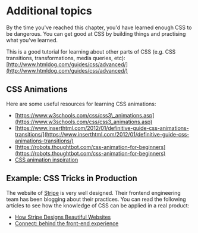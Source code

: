 # Additional topics

By the time you've reached this chapter, you'd have learned enough CSS to be dangerous. You can get good at CSS by building things and practising what you've learned.

This is a good tutorial for learning about other parts of CSS \(e.g. CSS transitions, transformations, media queries, etc\): [http://www.htmldog.com/guides/css/advanced/](http://www.htmldog.com/guides/css/advanced/)

## CSS Animations

Here are some useful resources for learning CSS animations:

* [https://www.w3schools.com/css/css3\_animations.asp](https://www.w3schools.com/css/css3_animations.asp)
* [https://www.inserthtml.com/2012/01/definitive-guide-css-animations-transitions/](https://www.inserthtml.com/2012/01/definitive-guide-css-animations-transitions/)
* [https://robots.thoughtbot.com/css-animation-for-beginners](https://robots.thoughtbot.com/css-animation-for-beginners)
* [CSS animation inspiration](https://cssanimation.rocks/)

## Example: CSS Tricks in Production

The website of [Stripe](https://stripe.com/) is very well designed. Their frontend engineering team has been blogging about their practices. You can read the following articles to see how the knowledge of CSS can be applied in a real product:

* [How Stripe Designs Beautiful Websites](https://www.leejamesrobinson.com/blog/how-stripe-designs-beautiful-websites/)
* [Connect: behind the front-end experience](https://stripe.com/blog/connect-front-end-experience)